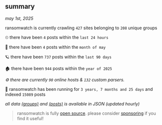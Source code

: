 
## summary
_may 1st, 2025_

ransomwatch is currently crawling `427` sites belonging to `208` unique groups

⏲ there have been `4` posts within the `last 24 hours`

🦈 there have been `4` posts within the `month of may`

🪐 there have been `737` posts within the `last 90 days`

🏚 there have been `944` posts within the `year of 2025`

_⚙️ there are currently `90` online hosts & `132` custom parsers._

🦕 ransomwatch has been running for `3 years, 7 months and 25 days` and indexed `15089` posts

_all data  [(groups)](http://ransomwhat.telemetry.ltd/groups) and [(posts)](http://ransomwhat.telemetry.ltd/posts) is available in JSON (updated hourly)_

> ransomwatch is fully [open source](https://github.com/joshhighet/ransomwatch#ransomwatch--). please consider [sponsoring](https://github.com/sponsors/joshhighet) if you find it useful!
